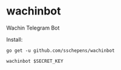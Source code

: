 # wachinbot
Wachin Telegram Bot

Install:
```
go get -u github.com/sschepens/wachinbot

wachinbot $SECRET_KEY
```
